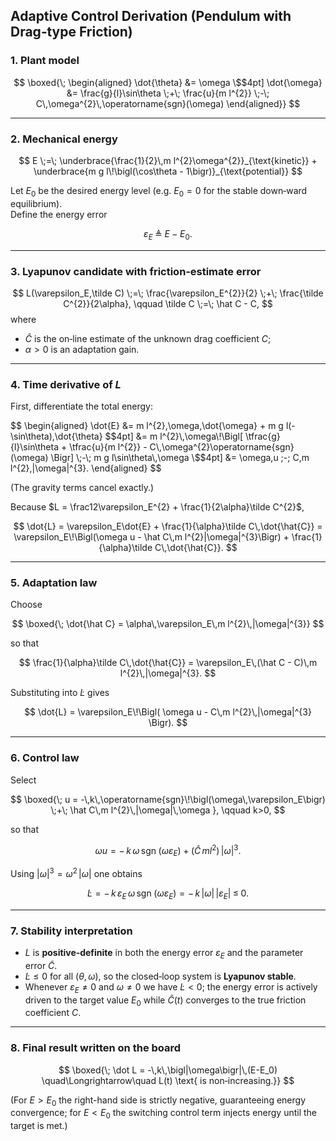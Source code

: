 ## Adaptive Control Derivation (Pendulum with Drag‐type Friction)

### 1. Plant model  

$$
\boxed{\;
\begin{aligned}
\dot{\theta} &= \omega \$$4pt]
\dot{\omega} &= \frac{g}{l}\sin\theta \;+\; \frac{u}{m l^{2}}
               \;-\; C\,\omega^{2}\,\operatorname{sgn}(\omega)
\end{aligned}}
$$

---

### 2. Mechanical energy  

$$
E \;=\; \underbrace{\frac{1}{2}\,m l^{2}\omega^{2}}_{\text{kinetic}}
      + \underbrace{m g l\!\bigl(\cos\theta - 1\bigr)}_{\text{potential}}
$$

Let $E_{0}$ be the desired energy level (e.g. $E_{0}=0$ for the stable
down‑ward equilibrium).  
Define the energy error  

$$
\varepsilon_E \;\triangleq\; E - E_{0}.
$$

---

### 3. Lyapunov candidate with friction‑estimate error  

$$
L(\varepsilon_E,\tilde C)
\;=\;
\frac{\varepsilon_E^{2}}{2}
\;+\;
\frac{\tilde C^{2}}{2\alpha},
\qquad
\tilde C \;=\; \hat C - C,
$$
where  

* $\hat C$ is the on‑line estimate of the unknown drag coefficient $C$;  
* $\alpha>0$ is an adaptation gain.

---

### 4. Time derivative of $L$

First, differentiate the total energy:

$$
\begin{aligned}
\dot{E}
  &= m l^{2}\,\omega\,\dot{\omega} + m g l(-\sin\theta)\,\dot{\theta}  \$$4pt]
  &= m l^{2}\,\omega\!\Bigl[
        \tfrac{g}{l}\sin\theta + \tfrac{u}{m l^{2}}
        - C\,\omega^{2}\operatorname{sgn}(\omega)
      \Bigr]
     \;-\; m g l\sin\theta\,\omega           \$$4pt]
  &= \omega\,u \;-\; C\,m l^{2}\,|\omega|^{3}.
\end{aligned}
$$

(The gravity terms cancel exactly.)

Because $L = \frac12\varepsilon_E^{2} + \frac{1}{2\alpha}\tilde C^{2}$,

$$
\dot{L}
  = \varepsilon_E\dot{E}
    + \frac{1}{\alpha}\tilde C\,\dot{\hat{C}}
  = \varepsilon_E\!\Bigl(\omega u - \hat C\,m l^{2}|\omega|^{3}\Bigr)
    + \frac{1}{\alpha}\tilde C\,\dot{\hat{C}}.
$$

---

### 5. **Adaptation law**

Choose  

$$
\boxed{\;
\dot{\hat C}
  = \alpha\,\varepsilon_E\,m l^{2}\,|\omega|^{3}}
$$

so that  

$$
\frac{1}{\alpha}\tilde C\,\dot{\hat{C}}
  = \varepsilon_E\,(\hat C - C)\,m l^{2}\,|\omega|^{3}.
$$

Substituting into $\dot L$ gives  

$$
\dot{L}
  = \varepsilon_E\!\Bigl(
        \omega u
      - C\,m l^{2}\,|\omega|^{3}
    \Bigr).
$$

---

### 6. **Control law**

Select  

$$
\boxed{\;
u
  = -\,k\,\operatorname{sgn}\!\bigl(\omega\,\varepsilon_E\bigr)
    \;+\;
    \hat C\,m l^{2}\,|\omega|\,\omega
    },
\qquad k>0,
$$

so that  

$$
\omega u
  = -\,k\,\omega\,\operatorname{sgn}\!\bigl(\omega\varepsilon_E\bigr)
    + (\hat C\,m l^{2})\,|\omega|^{3}.
$$

Using $|\omega|^{3} = \omega^{2}\,|\omega|$ one obtains  

$$
\dot{L}
  = -\,k\,\varepsilon_E\,\omega\,
      \operatorname{sgn}\!\bigl(\omega\varepsilon_E\bigr)
  = -\,k\,\bigl|\omega\bigr|\,\bigl|\varepsilon_E\bigr|
  \;\le\; 0.
$$

---

### 7. Stability interpretation  

* $L$ is **positive‑definite** in both the energy error $\varepsilon_E$ and the
  parameter error $\tilde C$.  
* $\dot L\le 0$ for all $(\theta,\omega)$, so the closed‑loop system is
  **Lyapunov stable**.  
* Whenever $\varepsilon_E\neq 0$ and $\omega\neq 0$ we have $\dot L<0$;
  the energy error is actively driven to the target value $E_0$ while
  $\hat C(t)$ converges to the true friction coefficient $C$.

---

### 8. Final result written on the board  

$$
\boxed{\;
\dot L
  = -\,k\,\bigl|\omega\bigr|\,(E-E_0)
  \quad\Longrightarrow\quad
  L(t) \text{ is non‑increasing.}}
$$

(For $E>E_0$ the right-hand side is strictly negative, guaranteeing energy
convergence; for $E<E_0$ the switching control term injects energy until the
target is met.)
